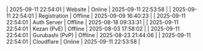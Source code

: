 | 2025-09-11 22:54:01 | Website | Online | 2025-09-11 22:53:58 |
| 2025-09-11 22:54:01 | Registration | Offline | 2025-09-09 16:40:23 |
| 2025-09-11 22:54:01 | Auth Server | Offline | 2025-08-18 09:33:31 |
| 2025-09-11 22:54:01 | Kezan (PvE) | Offline | 2025-08-03 17:58:02 |
| 2025-09-11 22:54:01 | Gurubashi (PvP) | Offline | 2025-08-23 21:44:06 |
| 2025-09-11 22:54:01 | Cloudflare | Online | 2025-09-11 22:53:58 |
